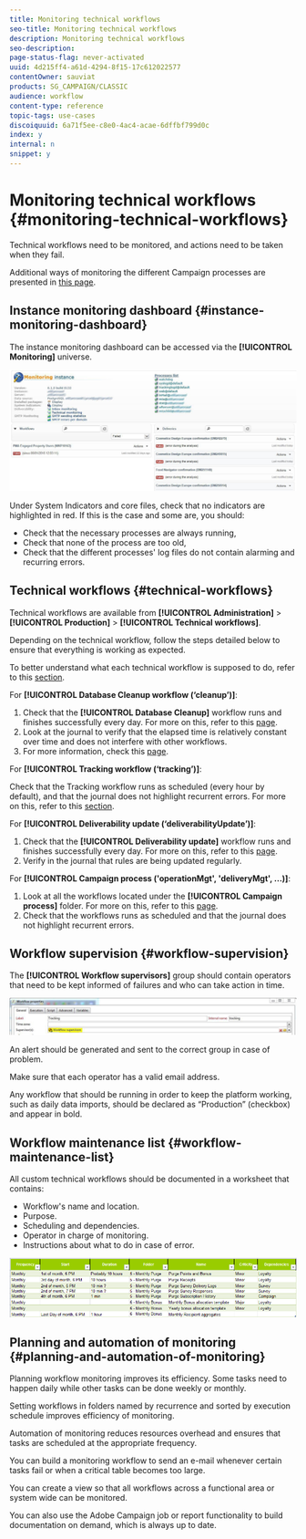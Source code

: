 ```yaml
---
title: Monitoring technical workflows
seo-title: Monitoring technical workflows
description: Monitoring technical workflows
seo-description: 
page-status-flag: never-activated
uuid: 4d215ff4-a61d-4294-8f15-17c612022577
contentOwner: sauviat
products: SG_CAMPAIGN/CLASSIC
audience: workflow
content-type: reference
topic-tags: use-cases
discoiquuid: 6a71f5ee-c8e0-4ac4-acae-6dffbf799d0c
index: y
internal: n
snippet: y
---
```


# Monitoring technical workflows {#monitoring-technical-workflows}

Technical workflows need to be monitored, and actions need to be taken when they fail.

Additional ways of monitoring the different Campaign processes are presented in [this page](https://helpx.adobe.com/campaign/kb/acc-maintenance.html).

## Instance monitoring dashboard {#instance-monitoring-dashboard}

The instance monitoring dashboard can be accessed via the **[!UICONTROL Monitoring]** universe.

![](assets/monitoring_technical_workflows1.png)

Under System Indicators and core files, check that no indicators are highlighted in red. If this is the case and some are, you should:

* Check that the necessary processes are always running,
* Check that none of the process are too old,
* Check that the different processes' log files do not contain alarming and recurring errors.

## Technical workflows {#technical-workflows}

Technical workflows are available from **[!UICONTROL Administration]** > **[!UICONTROL Production]** > **[!UICONTROL Technical workflows]**.

Depending on the technical workflow, follow the steps detailed below to ensure that everything is working as expected.

To better understand what each technical workflow is supposed to do, refer to this [section](../../workflow/using/about-technical-workflows.md).

For **[!UICONTROL Database Cleanup workflow (‘cleanup’)]**:

1. Check that the **[!UICONTROL Database Cleanup]** workflow runs and finishes successfully every day. For more on this, refer to this [page](../../workflow/using/delivery.md).
1. Look at the journal to verify that the elapsed time is relatively constant over time and does not interfere with other workflows.
1. For more information, check this [page](../../production/using/database-cleanup-workflow.md).

For **[!UICONTROL Tracking workflow (‘tracking’)]**:

Check that the Tracking workflow runs as scheduled (every hour by default), and that the journal does not highlight recurrent errors. For more on this, refer to this [section](../../workflow/using/delivery.md).

For **[!UICONTROL Deliverability update (‘deliverabilityUpdate’)]**:

1. Check that the **[!UICONTROL Deliverability update]** workflow runs and finishes successfully every day. For more on this, refer to this [page](../../workflow/using/delivery.md).
1. Verify in the journal that rules are being updated regularly.

For **[!UICONTROL Campaign process ('operationMgt', 'deliveryMgt', ...)]**:

1. Look at all the workflows located under the **[!UICONTROL Campaign process]** folder. For more on this, refer to this [page](../../workflow/using/campaign.md).
1. Check that the workflows runs as scheduled and that the journal does not highlight recurrent errors.

## Workflow supervision {#workflow-supervision}

The **[!UICONTROL Workflow supervisors]** group should contain operators that need to be kept informed of failures and who can take action in time.

![](assets/monitoring_technical_workflows3.png)

An alert should be generated and sent to the correct group in case of problem.

Make sure that each operator has a valid email address.

Any workflow that should be running in order to keep the platform working, such as daily data imports, should be declared as “Production” (checkbox) and appear in bold.

## Workflow maintenance list {#workflow-maintenance-list}

All custom technical workflows should be documented in a worksheet that contains:

* Workflow's name and location.
* Purpose.
* Scheduling and dependencies.
* Operator in charge of monitoring.
* Instructions about what to do in case of error.

![](assets/monitoring_technical_workflows4.png)

## Planning and automation of monitoring {#planning-and-automation-of-monitoring}

Planning workflow monitoring improves its efficiency. Some tasks need to happen daily while other tasks can be done weekly or monthly.

Setting workflows in folders named by recurrence and sorted by execution schedule improves efficiency of monitoring.

Automation of monitoring reduces resources overhead and ensures that tasks are scheduled at the appropriate frequency.

You can build a monitoring workflow to send an e-mail whenever certain tasks fail or when a critical table becomes too large.

You can create a view so that all workflows across a functional area or system wide can be monitored.

You can also use the Adobe Campaign job or report functionality to build documentation on demand, which is always up to date.
